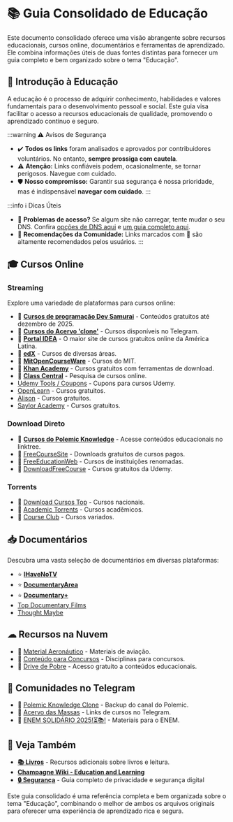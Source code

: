 # 📚 Guia Consolidado de Educação

Este documento consolidado oferece uma visão abrangente sobre recursos educacionais, cursos online, documentários e ferramentas de aprendizado. Ele combina informações úteis de duas fontes distintas para fornecer um guia completo e bem organizado sobre o tema "Educação".

## 🧠 Introdução à Educação

A educação é o processo de adquirir conhecimento, habilidades e valores fundamentais para o desenvolvimento pessoal e social. Este guia visa facilitar o acesso a recursos educacionais de qualidade, promovendo o aprendizado contínuo e seguro.

:::warning ⚠️ Avisos de Segurança
- ✔️ **Todos os links** foram analisados e aprovados por contribuidores voluntários. No entanto, **sempre prossiga com cautela**.
- ⚠️ **Atenção:** Links confiáveis podem, ocasionalmente, se tornar perigosos. Navegue com cuidado.
- 🛡️ **Nosso compromisso:** Garantir sua segurança é nossa prioridade, mas é indispensável **navegar com cuidado**.
:::

:::info ℹ️ Dicas Úteis
- 🚨 **Problemas de acesso?** Se algum site não carregar, tente mudar o seu DNS. Confira [opções de DNS aqui](https://www.privacyguides.org/en/dns/) e [um guia completo aqui](guias/dns.md).
- 🌟 **Recomendações da Comunidade:** Links marcados com 🌟 são altamente recomendados pelos usuários.
:::

## 🎓 Cursos Online

### Streaming

Explore uma variedade de plataformas para cursos online:

- 🌟 **[Cursos de programação Dev Samurai](https://class.devsamurai.com.br/)** - Conteúdos gratuitos até dezembro de 2025.
- 🌟 **[Cursos do Acervo 'clone'](https://t.me/+qgdqvEfryvQ3NzIx)** - Cursos disponíveis no Telegram.
- 🌟 **[Portal IDEA](https://portalidea.com.br)** - O maior site de cursos gratuitos online da América Latina.
- 🌟 **[edX](https://www.edx.org/)** - Cursos de diversas áreas.
- 🌟 **[MitOpenCourseWare](https://ocw.mit.edu/)** - Cursos do MIT.
- 🌟 **[Khan Academy](https://www.khanacademy.org/)** - Cursos gratuitos com ferramentas de download.
- 🌟 **[Class Central](https://www.classcentral.com/)** - Pesquisa de cursos online.
- [Udemy Tools / Coupons](https://www.reddit.com/r/FREEMEDIAHECKYEAH/wiki/storage#wiki_udemy_coupons) - Cupons para cursos Udemy.
- [OpenLearn](https://www.open.edu/openlearn/) - Cursos gratuitos.
- [Alison](https://alison.com/) - Cursos gratuitos.
- [Saylor Academy](https://learn.saylor.org/) - Cursos gratuitos.

### Download Direto

- 🌟 **[Cursos do Polemic Knowledge](https://linktr.ee/bepolemic)** - Acesse conteúdos educacionais no linktree.
- 🔗 [FreeCourseSite](https://freecoursesite.com/) - Downloads gratuitos de cursos pagos.
- 🔗 [FreeEducationWeb](https://freeeducationweb.com/) - Cursos de instituições renomadas.
- 🔗 [DownloadFreeCourse](https://downloadfreecourse.com/) - Cursos gratuitos da Udemy.

### Torrents

- 🧲 [Download Cursos Top](https://downloadcursos.top/) - Cursos nacionais.
- 🧲 [Academic Torrents](https://academictorrents.com/) - Cursos acadêmicos.
- 🧲 [Course Club](https://courseclub.me/) - Cursos variados.

## 📥 Documentários

Descubra uma vasta seleção de documentários em diversas plataformas:

- ⭐ **[IHaveNoTV](https://ihavenotv.com)**
- ⭐ **[DocumentaryArea](https://www.documentaryarea.com/)**
- ⭐ **[Documentary+](https://www.docplus.com/)**
- [Top Documentary Films](https://topdocumentaryfilms.com/)
- [Thought Maybe](https://thoughtmaybe.com/)

## ☁ Recursos na Nuvem

- 📂 [Material Aeronáutico](https://linktr.ee/aviationPiracy) - Materiais de aviação.
- 📂 [Conteúdo para Concursos](https://drive.google.com/drive/folders/1bZyXHZP8BZfxAARxOHR0eURaZ9R_Ducz?usp=drive_link) - Disciplinas para concursos.
- 📂 [Drive de Pobre](https://drivedepobre.com/) - Acesso gratuito a conteúdos educacionais.

## 📣 Comunidades no Telegram

- 🔗 [Polemic Knowledge Clone](https://t.me/+-eUQNwLw9G5mNDUx) - Backup do canal do Polemic.
- 🔗 [Acervo das Massas](http://www.linktree.com/hidracursos) - Links de cursos no Telegram.
- 🔗 [ENEM SOLIDÁRIO 2025!⏳📚!](https://t.me/Enemmateriais2025) - Materiais para o ENEM.

## 🔗 Veja Também

- **[📚 Livros](livros)** - Recursos adicionais sobre livros e leitura.
- **[Champagne Wiki - Education and Learning](https://champagne.pages.dev/docs/getting-started/education)**
- **[🔒 Segurança](/vault/seguranca)** - Guia completo de privacidade e segurança digital

Este guia consolidado é uma referência completa e bem organizada sobre o tema "Educação", combinando o melhor de ambos os arquivos originais para oferecer uma experiência de aprendizado rica e segura.